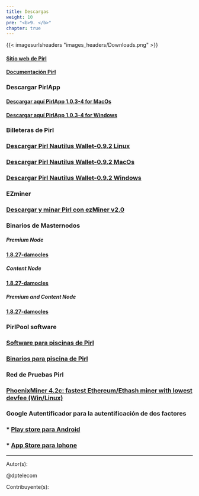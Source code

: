 ```yaml
---
title: Descargas
weight: 10
pre: "<b>9. </b>"
chapter: true
---
```


{{< imagesurlsheaders "images_headers/Downloads.png" >}}

#### [Sitio web de Pirl](https://pirl.io/en/ "PirlWebsite")

#### [Documentación Pirl](https://docs.pirl.io/en/ "PirlDocs")

### Descargar PirlApp

#### [Descargar aquí PirlApp 1.0.3-4 for MacOs](https://drive.google.com/a/pirl.io/file/d/1HgRdrEoWdZhJR_YQpd6zEnKmptZOqV8M/view?usp=sharing")

#### [Descargar aquí PirlApp 1.0.3-4 for Windows](https://drive.google.com/a/pirl.io/file/d/1u6XQeb6IOXk0GjPMc22J-Sj_y9e5i84k/view?usp=sharing")

### Billeteras de Pirl

### [Descargar Pirl Nautilus Wallet-0.9.2 Linux](https://github.com/pirl/nautilus/releases/download/0.9.2/Pirl-Nautilus-Wallet-linux64-0-9-2.deb "Download here the Pirl Nautilus Wallet-0.9.2 Linux")

### [Descargar Pirl Nautilus Wallet-0.9.2 MacOs](https://github.com/pirl/nautilus/releases/download/0.9.2/Pirl-Nautilus-Wallet-0.9.2-mac.zip "Download here the Pirl Nautilus Wallet-0.9.2 MacOs")

### [Descargar Pirl Nautilus Wallet-0.9.2 Windows](https://github.com/pirl/nautilus/releases/download/0.9.2/Pirl-Nautilus-Wallet-0.9.2-win.zip "Download here the Pirl Nautilus Wallet-0.9.2 Windows")

### EZminer

### [Descargar y minar Pirl con ezMiner v2.0](https://pirl.io/blog/ezminer-v2/ "Download and mine Pirl with ezMiner v2.0")

### Binarios de Masternodos

##### Premium Node

#### [1.8.27-damocles](https://git.pirl.io/community/pirl/tags/1.8.27-damocles)

##### Content Node

#### [1.8.27-damocles](https://git.pirl.io/community/pirl/tags/1.8.27-damocles)

##### Premium and Content Node

#### [1.8.27-damocles](https://git.pirl.io/community/pirl/tags/1.8.27-damocles)

### PirlPool software

### [Software para piscinas de Pirl](https://github.com/sammy007/open-ethereum-pool "PirlPool software")

### [Binarios para piscina de Pirl](https://git.pirl.io/community/pirl/tags/pirl-linux-amd64-hulk-1_8_2 "PirlPool binary")

### Red de Pruebas Pirl

### [PhoenixMiner 4.2c: fastest Ethereum/Ethash miner with lowest devfee (Win/Linux)](https://bitcointalk.org/index.php?topic=2647654.0)

### Google Autentificador para la autentificación de dos factores

### * [Play store para Android](https://play.google.com/store/apps/details?id=com.google.android.apps.authenticator2)

### * [App Store para Iphone](https://itunes.apple.com/us/app/google-authenticator/id388497605?mt=8)

---
Autor(s):

@dptelecom

Contribuyente(s):
